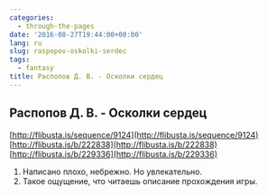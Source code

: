 ```yaml
---
categories:
  - through-the-pages
date: '2016-08-27T19:44:00+00:00'
lang: ru
slug: raspopov-oskolki-serdec
tags:
  - fantasy
title: Распопов Д. В. - Осколки сердец
---
```


## Распопов Д. В. - Осколки сердец

<!--more-->

[http://flibusta.is/sequence/9124](http://flibusta.is/sequence/9124)  
[http://flibusta.is/b/222838](http://flibusta.is/b/222838)  
[http://flibusta.is/b/229336](http://flibusta.is/b/229336)  

1.  Написано плохо, небрежно. Но увлекательно.
2.  Такое ощущение, что читаешь описание прохождения игры.
